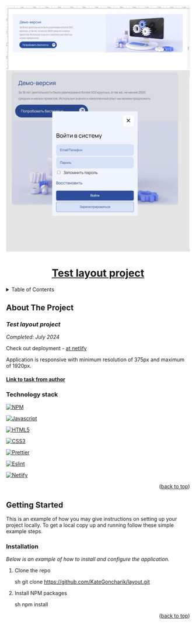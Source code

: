 <a name="readme-top"></a>

<div align="center">
  <a href='https://main--test-layout-kate-goncharik.netlify.app/'>
    <img src='./src/assets/img/result-desc.png'>
    <img src='./src/assets/img/result-modal.png'>
    <h1 align="center">Test layout project</h1>
  </a>
</div>

<!-- TABLE OF CONTENTS -->
<details>
  <summary>Table of Contents</summary>
  <ol>
    <li>
      <a href="#about-the-project">About The Project</a>
      <ul>
        <li><a href="#technology-stack">Technology stack</a></li>
      </ul>
    </li>
    <li>
      <a href="#getting-started">Getting Started</a>
      <ul>
       <li><a href="#installation">Installation</a></li>
      </ul>
    </li>

  </ol>
</details>

<!-- ABOUT THE PROJECT -->

## About The Project

### _Test layout project_

_Completed: July 2024_

Check out deployment - [at netlify](https://main--test-layout-kate-goncharik.netlify.app/)

Application is responsive with minimum resolution of 375px and maximum of 1920px.

#### [Link to task from author](https://docs.google.com/document/d/1w0j6Devb16fSJeukf1uMV6t3O1-kUnSfJSLBZW-dWww/edit)

### Technology stack

[![NPM][NPM]][NPM-url]

[![Javascript][Javascript]][Javascript-url]

[![HTML5][HTML5]][HTML5-url]

[![CSS3][CSS3]][CSS3-url]

[![Prettier][Prettier]][Prettier-url]

[![Eslint][Eslint]][Eslint-url]

[![Netlify][Netlify]][Netlify-url]

<p align="right">(<a href="#readme-top">back to top</a>)</p>

<!-- GETTING STARTED -->

## Getting Started

This is an example of how you may give instructions on setting up your project locally.
To get a local copy up and running follow these simple example steps.

### Installation

_Below is an example of how to install and configure the application._

1. Clone the repo

   sh
   git clone <https://github.com/KateGoncharik/layout.git>

2. Install NPM packages

   sh
   npm install

<p align="right">(<a href="#readme-top">back to top</a>)</p>

[NPM]: https://img.shields.io/badge/NPM-%23CB3837.svg?style=for-the-badge&logo=npm&logoColor=white
[NPM-url]: https://www.npmjs.com
[HTML5]: https://img.shields.io/badge/html5-%23E34F26.svg?style=for-the-badge&logo=html5&logoColor=white
[HTML5-url]: https://html.com/html5/
[Prettier]: https://img.shields.io/badge/prettier-1A2C34?style=for-the-badge&logo=prettier&logoColor=F7BA3E
[Prettier-url]: https://prettier.io/
[Eslint]: https://img.shields.io/badge/eslint-3A33D1?style=for-the-badge&logo=eslint&logoColor=white
[Eslint-url]: https://eslint.org/
[CSS3]: https://img.shields.io/badge/CSS3-1572B6?style=for-the-badge&logo=css3&logoColor=white
[CSS3-url]: https://ru.wikipedia.org/wiki/CSS
[Javascript]: https://img.shields.io/badge/JavaScript-323330?style=for-the-badge&logo=javascript&logoColor=F7DF1E
[Javascript-url]: https://developer.mozilla.org/en-US/docs/Learn/JavaScript/First_steps/What_is_JavaScript
[Netlify]: https://img.shields.io/badge/netlify-%23000000.svg?style=for-the-badge&logo=netlify&logoColor=#00C7B7
[Netlify-url]: https://www.netlify.com/
